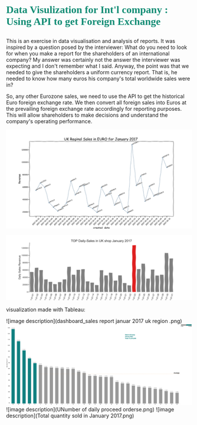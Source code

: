 # <p style="font-family:verdana"> <span style='color: #138d75' > Data Visulization for Int'l company : Using API to get Foreign Exchange</span></p><p style="font-family:'Courier New'"><span style='color: #138d75' >
  
This is an exercise in data visualisation and analysis of reports. It was inspired by a question posed by the interviewer: What do you need to look for when you make a report for the shareholders of an international company? My answer was certainly not the answer the interviewer was expecting and I don't remember what I said. Anyway, the point was that we needed to give the shareholders a uniform currency report. That is, he needed to know how many euros his company's total worldwide sales were in?

So, any other Eurozone sales, we need to use the API to get the historical Euro foreign exchange rate. We then convert all foreign sales into Euros at the prevailing foreign exchange rate accordingly for reporting purposes. This will allow shareholders to make decisions and understand the company's operating performance.
</span></p>

![image description](UK_Reginal_Sales_in_EURO_for_January_2017.png)

![image description](TOP_Daily-Sales_in_UK_shop_January_2017.png)


visualization made with Tableau:

![image description](dashboard_sales report januar 2017 uk region .png)
![image description](Daily-Sales_in_UK_shop_January_2017.png)
![image description](UNumber of daily proceed orderse.png)
![image description](Total quantity sold in January 2017.png)
